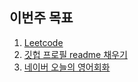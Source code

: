 ## 이번주 목표

1. [Leetcode](leetcode.md)
2. [깃헙 프로필 readme 채우기](git-readme.md)
3. [네이버 오늘의 영어회화](naver-en.md)
